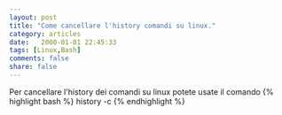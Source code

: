 ```yaml
--- 
layout: post
title: "Come cancellare l'history comandi su linux."
category: articles
date:   2000-01-01 22:45:33
tags: [Linux,Bash]
comments: false
share: false
---
```

Per cancellare l'history dei comandi su linux potete usate il comando
{% highlight bash %}
history -c
{% endhighlight %}
